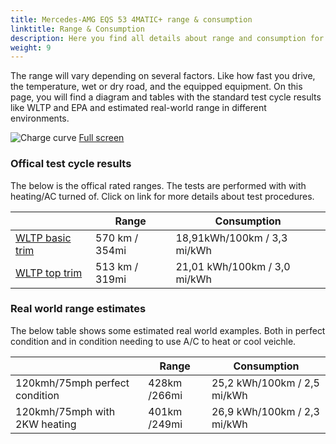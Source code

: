 ```yaml
---
title: Mercedes-AMG EQS 53 4MATIC+ range & consumption
linktitle: Range & Consumption
description: Here you find all details about range and consumption for Mercedes-AMG EQS 53 4MATIC+.
weight: 9
---
```

<!-- markdownlint-disable MD033 -->

The range will vary depending on several factors. Like how fast you drive, the temperature, wet or dry road, and the equipped equipment. On this page, you will find a diagram and tables with the standard test cycle results like WLTP and EPA and estimated real-world range in different environments. 

![Charge curve](../range.svg  "Range information")
[Full screen](../range.svg)

### Offical test cycle results

The below is the offical rated ranges. The tests are performed with with heating/AC turned of. Click on link for more details about test procedures. 

| | Range  | Consumption  |
|----|-----|------|
| [WLTP basic trim](../../../../../guides/understandingrange/wltp/) | 570 km / 354mi |18,91kWh/100km / 3,3 mi/kWh | 
| [WLTP top trim](../../../../../guides/understandingrange/wltp/) | 513 km / 319mi | 21,01 kWh/100km / 3,0 mi/kWh | 

### Real world range estimates

The below table shows some estimated real world examples. Both in perfect condition and in condition needing to use A/C to heat or cool veichle. 

| | Range  | Consumption  |
|----|-----|------|
| 120kmh/75mph perfect condition | 428km /266mi| 25,2 kWh/100km / 2,5 mi/kWh |
| 120kmh/75mph with 2KW heating | 401km /249mi| 26,9 kWh/100km / 2,3 mi/kWh |
